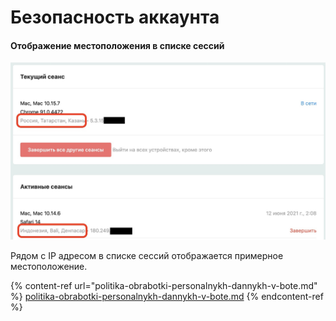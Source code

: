 # Безопасность аккаунта

#### Отображение местоположения в списке сессий

![](../.gitbook/assets/pzk29KVoYuA.jpg)

Рядом с IP адресом в списке сессий отображается примерное местоположение.

{% content-ref url="politika-obrabotki-personalnykh-dannykh-v-bote.md" %}
[politika-obrabotki-personalnykh-dannykh-v-bote.md](politika-obrabotki-personalnykh-dannykh-v-bote.md)
{% endcontent-ref %}
